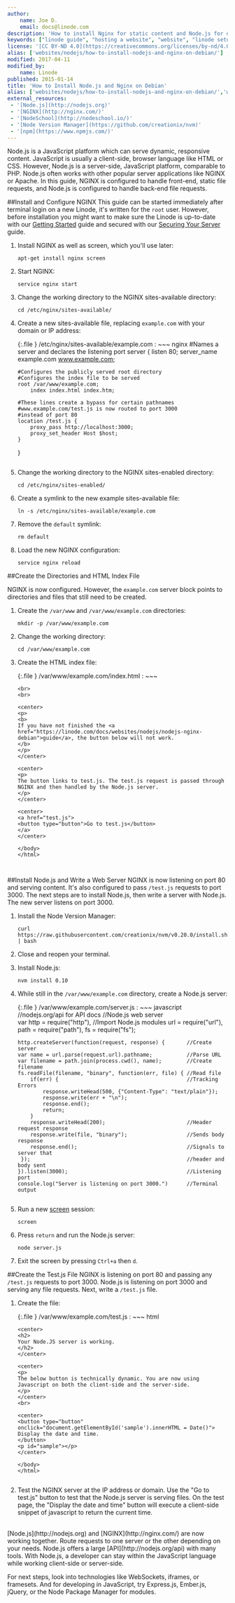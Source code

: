```yaml
---
author:
    name: Joe D.
    email: docs@linode.com
description: 'How to install Nginx for static content and Node.js for dynamic requests.'
keywords: ["linode guide", "hosting a website", "website", "linode setup", " install node.js", " install nginx", " debian", " front-end requests", " back-end requests"]
license: '[CC BY-ND 4.0](https://creativecommons.org/licenses/by-nd/4.0)'
alias: ['websites/nodejs/how-to-install-nodejs-and-nginx-on-debian/']
modified: 2017-04-11
modified_by:
    name: Linode
published: 2015-01-14
title: 'How to Install Node.js and Nginx on Debian'
alias: ['websites/nodejs/how-to-install-nodejs-and-nginx-on-debian/','websites/nodejs/nodejs-nginx-debian/','websites/nodejs/how-to-install-nodejs-and-nginx-on-debian/index.cfm/']
external_resources:
 - '[Node.js](http://nodejs.org)'
 - '[NGINX](http://nginx.com/)'
 - '[NodeSchool](http://nodeschool.io/)'
 - '[Node Version Manager](https://github.com/creationix/nvm)'
 - '[npm](https://www.npmjs.com/)'
---
```


Node.js is a JavaScript platform which can serve dynamic, responsive content. JavaScript is usually a client-side, browser language like HTML or CSS. However, Node.js is a server-side, JavaScript platform, comparable to PHP. Node.js often works with other popular server applications like NGINX or Apache. In this guide, NGINX is configured to handle front-end, static file requests, and Node.js is configured to handle back-end file requests.

##Install and Configure NGINX
This guide can be started immediately after terminal login on a new Linode, it's written for the `root` user. However, before installation you might want to make sure the Linode is up-to-date with our [Getting Started](/docs/getting-started) guide and secured with our [Securing Your Server](/docs/securing-your-server) guide.

1.  Install NGINX as well as screen, which you'll use later:

        apt-get install nginx screen

2.  Start NGINX:

        service nginx start

3.  Change the working directory to the NGINX sites-available directory:

        cd /etc/nginx/sites-available/

4.  Create a new sites-available file, replacing `example.com` with your domain or IP address:

    {:.file }
    /etc/nginx/sites-available/example.com
    : ~~~ nginx
    #Names a server and declares the listening port
    server {
        listen 80;
        server_name example.com www.example.com;

        #Configures the publicly served root directory
        #Configures the index file to be served
        root /var/www/example.com;
            index index.html index.htm;

        #These lines create a bypass for certain pathnames
        #www.example.com/test.js is now routed to port 3000
        #instead of port 80
        location /test.js {
            proxy_pass http://localhost:3000;
            proxy_set_header Host $host;
        }
    }
    ~~~

5.  Change the working directory to the NGINX sites-enabled directory:

        cd /etc/nginx/sites-enabled/

6.  Create a symlink to the new example sites-available file:

        ln -s /etc/nginx/sites-available/example.com

7.  Remove the `default` symlink:

        rm default

8.  Load the new NGINX configuration:

        service nginx reload

##Create the Directories and HTML Index File

NGINX is now configured. However, the `example.com` server block points to directories and files that still need to be created.

1.  Create the `/var/www` and `/var/www/example.com` directories:

        mkdir -p /var/www/example.com

2.  Change the working directory:

        cd /var/www/example.com

3.  Create the HTML index file:

    {:.file }
    /var/www/example.com/index.html
    : ~~~
        <!DOCTYPE html>
        <html>
        <body>

        <br>
        <br>

        <center>
        <p>
        <b>
        If you have not finished the <a href="https://linode.com/docs/websites/nodejs/nodejs-nginx-debian">guide</a>, the button below will not work.
        </b>
        </p>
        </center>

        <center>
        <p>
        The button links to test.js. The test.js request is passed through NGINX and then handled by the Node.js server.
        </p>
        </center>

        <center>
        <a href="test.js">
        <button type="button">Go to test.js</button>
        </a>
        </center>

        </body>
        </html>
    ~~~


##Install Node.js and Write a Web Server
NGINX is now listening on port 80 and serving content. It's also configured to pass `/test.js` requests to port 3000. The next steps are to install Node.js, then write a server with Node.js. The new server listens on port 3000.

1.  Install the Node Version Manager:

        curl https://raw.githubusercontent.com/creationix/nvm/v0.20.0/install.sh | bash

2.  Close and reopen your terminal.

3.  Install Node.js:

        nvm install 0.10

4.  While still in the `/var/www/example.com` directory, create a Node.js server:

    {:.file }
    /var/www/example.com/server.js
    : ~~~ javascript
        //nodejs.org/api for API docs
        //Node.js web server                         
        var http = require("http"),                           //Import Node.js modules
            url = require("url"),                             
            path = require("path"),
            fs = require("fs");

        http.createServer(function(request, response) {       //Create server
        var name = url.parse(request.url).pathname;           //Parse URL
        var filename = path.join(process.cwd(), name);        //Create filename
        fs.readFile(filename, "binary", function(err, file) { //Read file
            if(err) {                                         //Tracking Errors
                response.writeHead(500, {"Content-Type": "text/plain"});
                response.write(err + "\n");
                response.end();
                return;
            }
            response.writeHead(200);                          //Header request response
            response.write(file, "binary");                   //Sends body response
            response.end();                                   //Signals to server that
         });                                                  //header and body sent
        }).listen(3000);                                      //Listening port
        console.log("Server is listening on port 3000.")      //Terminal output
    ~~~

5.  Run a new [screen](/docs/networking/ssh/using-gnu-screen-to-manage-persistent-terminal-sessions) session:

        screen

6.  Press `return` and run the Node.js server:

        node server.js

7.  Exit the screen by pressing `Ctrl+a` then `d`.

##Create the Test.js File
NGINX is listening on port 80 and passing any `/test.js` requests to port 3000. Node.js is listening on port 3000 and serving any file requests. Next, write a `/test.js` file.

1.  Create the file:

    {:.file }
    /var/www/example.com/test.js
    : ~~~ html
        <!DOCTYPE html>
        <html>
        <body>

        <center>
        <h2>
        Your Node.JS server is working.
        </h2>
        </center>

        <center>
        <p>
        The below button is technically dynamic. You are now using Javascript on both the client-side and the server-side.
        </p>
        </center>
        <br>

        <center>
        <button type="button"
        onclick="document.getElementById('sample').innerHTML = Date()">
        Display the date and time.
        </button>
        <p id="sample"></p>
        </center>

        </body>
        </html>
    ~~~

2.  Test the NGINX server at the IP address or domain. Use the "Go to test.js" button to test that the Node.js server is serving files. On the test page, the "Display the date and time" button will execute a client-side snippet of javascript to return the current time.

<br>
[Node.js](http://nodejs.org) and [NGINX](http://nginx.com/) are now working together. Route requests to one server or the other depending on your needs. Node.js offers a large [API](http://nodejs.org/api) with many tools. With Node.js, a developer can stay within the JavaScript language while working client-side or server-side.

For next steps, look into technologies like WebSockets, iframes, or framesets. And for developing in JavaScript, try Express.js, Ember.js, jQuery, or the Node Package Manager for modules.

